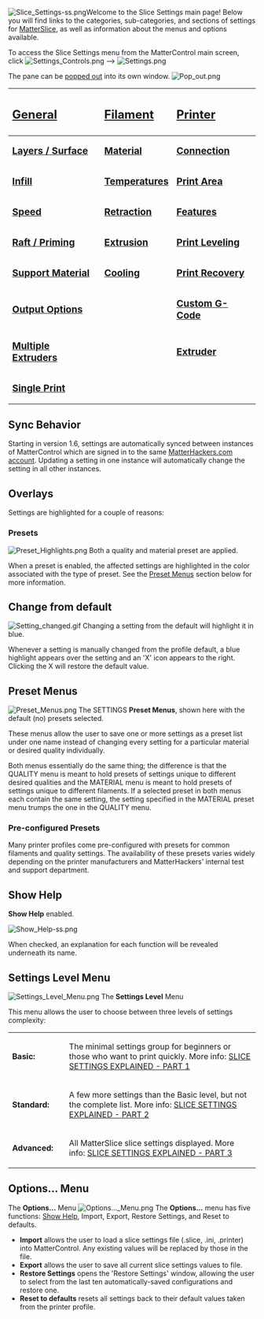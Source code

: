 ![Slice\_Settings-ss.png](http://wiki.mattercontrol.com/images/5/57/Slice_Settings-ss.png
"Slice_Settings-ss.png")Welcome to the Slice Settings main page\! Below
you will find links to the categories, sub-categories, and sections of
settings for [MatterSlice](matterslice.md), as well as
information about the menus and options available.

To access the Slice Settings menu from the MatterControl main screen,
click ![Settings\_Controls.png](http://wiki.mattercontrol.com/images/4/42/Settings_Controls.png
"Settings_Controls.png") --\> ![Settings.png](http://wiki.mattercontrol.com/images/9/91/Settings.png
"Settings.png")

The pane can be [popped out](pop-out.md) into its own window.
![Pop\_out.png](http://wiki.mattercontrol.com/images/7/74/Pop_out.png "Pop_out.png")

<table>
<thead>
<tr class="header">
<th><h2 style="text-align:left;">
<p><a href="General" title="wikilink">General</a></p>
</h2></th>
<th><h2 style="text-align:left;">
<p><a href="Filament" title="wikilink">Filament</a></p>
</h2></th>
<th><h2 style="text-align:left;">
<p><a href="Printer" title="wikilink">Printer</a></p>
</h2></th>
</tr>
</thead>
<tbody>
<tr class="odd">
<td><p><big><strong><a href="General/Layers-Surface" title="wikilink">Layers / Surface</a></strong></big></p></td>
<td><p><big><strong><a href="Filament/Material" title="wikilink">Material</a></strong></big></p></td>
<td><p><big><strong><a href="Printer/Connection" title="wikilink">Connection</a></strong></big></p></td>
</tr>
<tr class="even">
<td><p><big><strong><a href="General/Infill" title="wikilink">Infill</a></strong></big></p></td>
<td><p><big><strong><a href="Filament/Temperatures" title="wikilink">Temperatures</a></strong></big></p></td>
<td><p><big><strong><a href="Printer/Print_Area" title="wikilink">Print Area</a></strong></big></p></td>
</tr>
<tr class="odd">
<td><p><big><strong><a href="General/Speed" title="wikilink">Speed</a></strong></big></p></td>
<td><p><big><strong><a href="Filament/Retraction" title="wikilink">Retraction</a></strong></big></p></td>
<td><p><big><strong><a href="Printer/Features" title="wikilink">Features</a></strong></big></p></td>
</tr>
<tr class="even">
<td><p><big><strong><a href="General/Raft-Priming" title="wikilink">Raft / Priming</a></strong></big></p></td>
<td><p><big><strong><a href="Filament/Extrusion" title="wikilink">Extrusion</a></strong></big></p></td>
<td><p><big><strong><a href="Printer/Print_Leveling" title="wikilink">Print Leveling</a></strong></big></p></td>
</tr>
<tr class="odd">
<td><p><big><strong><a href="General/Support_Material" title="wikilink">Support Material</a></strong></big></p></td>
<td><p><big><strong><a href="Filament/Cooling" title="wikilink">Cooling</a></strong></big></p></td>
<td><p><big><strong><a href="Printer/Print_Recovery" title="wikilink">Print Recovery</a></strong></big></p></td>
</tr>
<tr class="even">
<td><p><big><strong><a href="General/Output_Options" title="wikilink">Output Options</a></strong></big></p></td>
<td></td>
<td><p><big><strong><a href="Printer/Custom_G-Code" title="wikilink">Custom G-Code</a></strong></big></p></td>
</tr>
<tr class="odd">
<td><p><big><strong><a href="General/Multiple_Extruders" title="wikilink">Multiple Extruders</a></strong></big></p></td>
<td></td>
<td><p><big><strong><a href="Printer/Extruder" title="wikilink">Extruder</a></strong></big></p></td>
</tr>
<tr class="even">
<td><p><big><strong><a href="General/Single_Print" title="wikilink">Single Print</a></strong></big></p></td>
<td></td>
<td></td>
</tr>
</tbody>
</table>

  

## Sync Behavior

Starting in version 1.6, settings are automatically synced between
instances of MatterControl which are signed in to the same
[MatterHackers.com account](matterhackers.com-account.md).
Updating a setting in one instance will automatically change the setting
in all other instances.

## Overlays

Settings are highlighted for a couple of reasons:

### Presets

![Preset_Highlights.png](http://wiki.mattercontrol.com/images/9/9b/403x179xPreset_Highlights.png.pagespeed.ic.wUAOZPS8Fi.png "Preset_Highlights.png")
Both a quality and material preset are applied.

When a preset is enabled, the affected settings are highlighted in
the color associated with the type of preset. See the [Preset
Menus](#Preset_Menus) section below for more information.

## Change from default

![Setting_changed.gif](http://wiki.mattercontrol.com/images/d/da/Setting_changed.gif.pagespeed.ce.f6nLv_qFht.gif "Setting_changed.gif")
Changing a setting from the default will highlight it in blue.

Whenever a setting is manually changed from the profile default, a
blue highlight appears over the setting and an 'X' icon appears to the
right. Clicking the X will restore the default value.  

## Preset Menus

![Preset_Menus.png](http://wiki.mattercontrol.com/images/b/bb/Preset_Menus.png "Preset_Menus.png")
The SETTINGS **Preset Menus**, shown here with the default (no) presets
selected.

These menus allow the user to save one or more settings as a preset
list under one name instead of changing every setting for a particular
material or desired quality individually.

Both menus essentially do the same thing; the difference is that the
QUALITY menu is meant to hold presets of settings unique to different
desired qualities and the MATERIAL menu is meant to hold presets of
settings unique to different filaments. If a selected preset in both
menus each contain the same setting, the setting specified in the
MATERIAL preset menu trumps the one in the QUALITY menu.

### Pre-configured Presets

Many printer profiles come pre-configured with presets for common
filaments and quality settings. The availability of these presets varies
widely depending on the printer manufacturers and MatterHackers'
internal test and support department.  

## Show Help

**Show Help** enabled.

![Show_Help-ss.png](http://wiki.mattercontrol.com/images/6/60/592x295xShow_Help-ss.png.pagespeed.ic.vun3MEdIDx.png "")

When checked, an explanation for each function will be revealed
underneath its name.

## Settings Level Menu
![Settings_Level_Menu.png](http://wiki.mattercontrol.com/images/3/31/592x295xSettings_Level_Menu.png.pagespeed.ic.S1V0H5CHRG.webp "Settings_Level_Menu.png")
The **Settings Level** Menu

This menu allows the user to choose between three levels of settings
complexity:

<table>
<tbody>
<tr class="odd">
<td><p><strong>Basic:</strong></p></td>
<td></td>
<td><p>The minimal settings group for beginners or those who want to print quickly. More info: <a href="https://www.matterhackers.com/articles/slice-settings-explained-part-1">SLICE SETTINGS EXPLAINED - PART 1</a></p></td>
</tr>
<tr class="even">
<td><p><strong>Standard:</strong></p></td>
<td></td>
<td><p>A few more settings than the Basic level, but not the complete list. More info: <a href="https://www.matterhackers.com/articles/slice-settings-explained-part-2">SLICE SETTINGS EXPLAINED - PART 2</a></p></td>
</tr>
<tr class="odd">
<td><p><strong>Advanced:</strong></p></td>
<td></td>
<td><p>All MatterSlice slice settings displayed. More info: <a href="https://www.matterhackers.com/articles/slice-settings-explained---part-3">SLICE SETTINGS EXPLAINED - PART 3</a></p></td>
</tr>
</tbody>
</table>

## Options... Menu

The **Options...** Menu
![Options..._Menu.png](http://wiki.mattercontrol.com/images/3/3b/597x294xOptions..._Menu.png.pagespeed.ic.bPEqMYYTw6.webp "Options..._Menu.png")
The **Options...** menu has five functions: [Show
Help](#Show_Help), Import, Export, Restore Settings, and
Reset to defaults.

  - **Import** allows the user to load a slice settings file (.slice,
    .ini, .printer) into MatterControl. Any existing values will be
    replaced by those in the file.
  - **Export** allows the user to save all current slice settings values
    to file.
  - **Restore Settings** opens the 'Restore Settings' window, allowing
    the user to select from the last ten automatically-saved
    configurations and restore one.
  - **Reset to defaults** resets all settings back to their default
    values taken from the printer profile.

